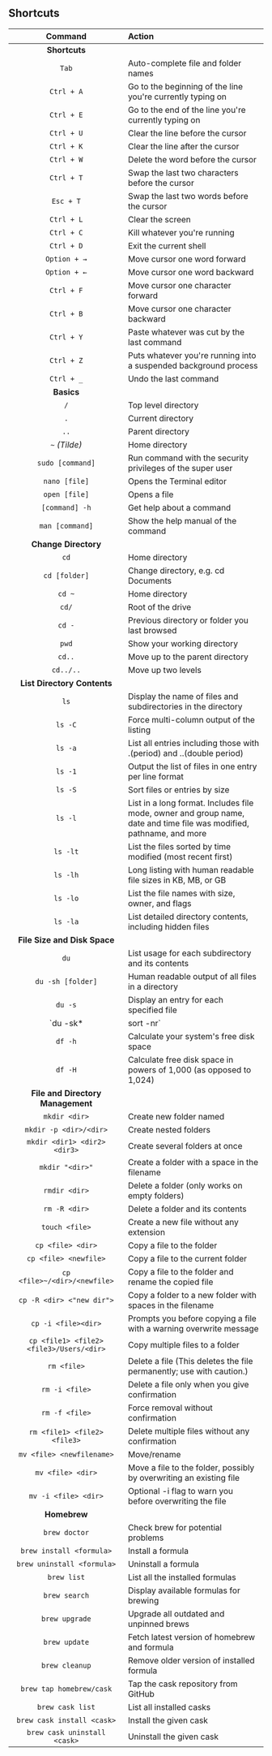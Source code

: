 

## Shortcuts

|                 Command                  |                        Action                                |
| :--------------------------------------: | :----------------------------------------------------------- |
|              **Shortcuts**               |                                                              |
|                  `Tab`                   | Auto-complete file and folder names                          |
|                `Ctrl + A`                | Go to the beginning of the line you're currently typing on   |
|                `Ctrl + E`                | Go to the end of the line you're currently typing on         |
|                `Ctrl + U`                | Clear the line before the cursor                             |
|                `Ctrl + K`                | Clear the line after the cursor                              |
|                `Ctrl + W`                | Delete the word before the cursor                            |
|                `Ctrl + T`                | Swap the last two characters before the cursor               |
|                `Esc + T`                 | Swap the last two words before the cursor                    |
|                `Ctrl + L`                | Clear the screen                                             |
|                `Ctrl + C`                | Kill whatever you're running                                 |
|                `Ctrl + D`                | Exit the current shell                                       |
|               `Option + →`              | Move cursor one word forward                                 |
|               `Option + ←`              | Move cursor one word backward                                |
|                `Ctrl + F`                | Move cursor one character forward                            |
|                `Ctrl + B`                | Move cursor one character backward                           |
|                `Ctrl + Y`                | Paste whatever was cut by the last command                   |
|                `Ctrl + Z`                | Puts whatever you're running into a suspended background process |
|                `Ctrl + _`                | Undo the last command                                        |
|                **Basics**                |                                                              |
|                   `/`                    | Top level directory                                          |
|                   `.`                    | Current directory                                            |
|                   `..`                   | Parent directory                                             |
|             `~`   *(Tilde)*              | Home directory                                               |
|             `sudo [command]`             | Run command with the security privileges of the super user   |
|              `nano [file]`               | Opens the Terminal editor                                    |
|              `open [file]`               | Opens a file                                                 |
|              `[command] -h`              | Get help about a command                                     |
|             `man [command]`              | Show the help manual of the command                          |
|           **Change Directory**           |                                                              |
|                   `cd`                   | Home directory                                               |
|              `cd [folder]`               | Change directory, e.g. cd Documents                          |
|                  `cd ~`                  | Home directory                                               |
|                  `cd/`                   | Root of the drive                                            |
|                  `cd -`                  | Previous directory or folder you last browsed                |
|                  `pwd`                   | Show your working directory                                  |
|                  `cd..`                  | Move up to the parent directory                              |
|                `cd../..`                 | Move up two levels                                           |
|       **List Directory Contents**        |                                                              |
|                   `ls`                   | Display the name of files and subdirectories in the directory |
|                 `ls -C`                  | Force multi-column output of the listing                     |
|                 `ls -a`                  | List all entries including those with .(period) and ..(double period) |
|                 `ls -1`                  | Output the list of files in one entry per line format        |
|                 `ls -S`                  | Sort files or entries by size                                |
|                 `ls -l`                  | List in a long format. Includes file mode, owner and group name, date and time file was modified, pathname, and more |
|                 `ls -lt`                 | List the files sorted by time modified (most recent first)   |
|                 `ls -lh`                 | Long listing with human readable file sizes in KB, MB, or GB |
|                 `ls -lo`                 | List the file names with size, owner, and flags              |
|                 `ls -la`                 | List detailed directory contents, including hidden files     |
|       **File Size and Disk Space**       |                                                              |
|                   `du`                   | List usage for each subdirectory and its contents            |
|            `du -sh [folder]`             | Human readable output of all files in a directory            |
|                 `du -s`                  | Display an entry for each specified file                     |
|           `du -sk* | sort -nr`           | List files and folders, totaling the size including the subfolders. Replace sk* with sm* to list directories in MB |
|                 `df -h`                  | Calculate your system's free disk space                      |
|                 `df -H`                  | Calculate free disk space in powers of 1,000 (as opposed to 1,024) |
|    **File and Directory Management**     |                                                              |
|              `mkdir <dir>`               | Create new folder named <dir>                                |
|          `mkdir -p <dir>/<dir>`          | Create nested folders                                        |
|       `mkdir <dir1> <dir2> <dir3>`       | Create several folders at once                               |
|             `mkdir "<dir>"`              | Create a folder with a space in the filename                 |
|              `rmdir <dir>`               | Delete a folder (only works on empty folders)                |
|              `rm -R <dir>`               | Delete a folder and its contents                             |
|              `touch <file>`              | Create a new file without any extension                      |
|            `cp <file> <dir>`             | Copy a file to the folder                                    |
|          `cp <file> <newfile>`           | Copy a file to the current folder                            |
|       `cp <file>~/<dir>/<newfile>`       | Copy a file to the folder and rename the copied file         |
|        `cp -R <dir> <"new dir">`         | Copy a folder to a new folder with spaces in the filename    |
|           `cp -i <file><dir>`            | Prompts you before copying a file with a warning overwrite message |
| `cp <file1> <file2> <file3>/Users/<dir>` | Copy multiple files to a folder                              |
|               `rm <file>`                | Delete a file (This deletes the file permanently; use with caution.) |
|              `rm -i <file>`              | Delete a file only when you give confirmation                |
|              `rm -f <file>`              | Force removal without confirmation                           |
|       `rm <file1> <file2> <file3>`       | Delete multiple files without any confirmation               |
|        `mv <file> <newfilename>`         | Move/rename                                                  |
|            `mv <file> <dir>`             | Move a file to the folder, possibly by overwriting an existing file |
|           `mv -i <file> <dir>`           | Optional -i flag to warn you before overwriting the file     |
|**Homebrew**                              |                                                              |
|`brew doctor`                             | Check brew for potential problems                            |
|`brew install <formula>`                  | Install a formula                                            |
|`brew uninstall <formula>`                | Uninstall a formula                                          |
|`brew list`                               | List all the installed formulas                              |
|`brew search`                             | Display available formulas for brewing                       |
|`brew upgrade`                            | Upgrade all outdated and unpinned brews                      |
|`brew update`                             | Fetch latest version of homebrew and formula                 |
|`brew cleanup`                            | Remove older version of installed formula                    |
|`brew tap homebrew/cask`                  | Tap the cask repository from GitHub                          |
|`brew cask list`                          | List all installed casks                                     |
|`brew cask install <cask>`                | Install the given cask                                       |
|`brew cask uninstall <cask>`              | Uninstall the given cask                                     |
